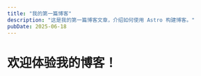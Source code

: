 ```yaml
---
title: "我的第一篇博客"
description: "这是我的第一篇博客文章，介绍如何使用 Astro 构建博客。"
pubDate: 2025-06-18
---
```

# 欢迎体验我的博客！

